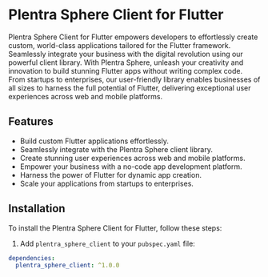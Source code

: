 # Plentra Sphere Client for Flutter

Plentra Sphere Client for Flutter empowers developers to effortlessly create custom, world-class applications tailored for the Flutter framework. Seamlessly integrate your business with the digital revolution using our powerful client library. With Plentra Sphere, unleash your creativity and innovation to build stunning Flutter apps without writing complex code. From startups to enterprises, our user-friendly library enables businesses of all sizes to harness the full potential of Flutter, delivering exceptional user experiences across web and mobile platforms.

## Features

- Build custom Flutter applications effortlessly.
- Seamlessly integrate with the Plentra Sphere client library.
- Create stunning user experiences across web and mobile platforms.
- Empower your business with a no-code app development platform.
- Harness the power of Flutter for dynamic app creation.
- Scale your applications from startups to enterprises.

## Installation

To install the Plentra Sphere Client for Flutter, follow these steps:

1. Add `plentra_sphere_client` to your `pubspec.yaml` file:

```yaml
dependencies:
  plentra_sphere_client: ^1.0.0
```
